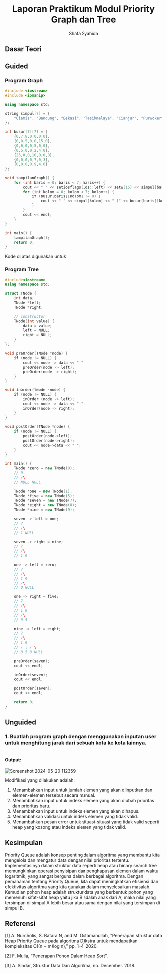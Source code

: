 # <h1 align="center">Laporan Praktikum Modul Priority Graph dan Tree</h1>
<p align="center">Shafa Syahida</p>

## Dasar Teori


## Guided 

### Program Graph

```C++
#include <iostream>
#include <iomanip>

using namespace std;

string simpul[7] = {
    "Ciamis", "Bandung", "Bekasi", "Tasikmalaya", "Cianjur", "Purwokerto", "Yogyakarta"
};

int busur[7][7] = {
    {0,7,8,0,0,0,0},
    {0,0,5,0,0,15,0},
    {0,6,0,0,5,0,0},
    {0,5,0,0,2,4,0},
    {23,0,0,10,0,0,8},
    {0,0,0,0,7,0,3},
    {0,0,0,0,9,4,0}
};

void tampilanGraph() {
    for (int baris = 0; baris < 7; baris++) {
        cout << " " << setiosflags(ios::left) << setw(15) << simpul[baris] << " : ";
        for (int kolom = 0; kolom < 7; kolom++) {
            if (busur[baris][kolom] != 0) {
                cout << " " << simpul[kolom] << " (" << busur[baris][kolom] << ")";
            }
        }
        cout << endl;
    }
}

int main() {
    tampilanGraph();
    return 0;
}
```
Kode di atas digunakan untuk 

### Program Tree

```C++
#include<iostream>
using namespace std;

struct TNode {
    int data;
    TNode *left;
    TNode *right;

    // constructor
    TNode(int value) {
        data = value;
        left = NULL;
        right = NULL;
    }
};

void preOrder(TNode *node) {
    if (node != NULL) {
        cout << node -> data << " ";
        preOrder(node -> left);
        preOrder(node -> right);
    }
}

void inOrder(TNode *node) {
    if (node != NULL) {
        inOrder (node -> left);
        cout << node -> data << " ";
        inOrder(node -> right);
    }
}

void postOrder(TNode *node) {
    if (node != NULL) {
        postOrder(node->left);
        postOrder(node->right);
        cout << node->data << " ";
    }
}

int main() {
    TNode *zero = new TNode(0);
    // 0
    // /\
    // NULL NULL

    TNode *one = new TNode(1);
    TNode *five = new TNode(5);
    TNode *seven = new TNode(7);
    TNode *eight = new TNode(8);
    TNode *nine = new TNode(9);

    seven -> left = one;
    // 7
    // /\
    // 1 NULL

    seven -> right = nine;
    // 7
    // /\
    // 1 9

    one -> left = zero;
    // 7
    // /\
    // 1 9
    // /\
    // 0 NULL

    one -> right = five;
    // 7
    // /\
    // 1 9
    // /\
    // 0 5

    nine -> left = eight;
    // 7
    // /\
    // 1 9
    // / \ / \
    // 0 5 8 NULL

    preOrder(seven);
    cout << endl;

    inOrder(seven);
    cout << endl;

    postOrder(seven);
    cout << endl;

    return 0;
}
```

## Unguided

### 1. Buatlah program graph dengan menggunakan inputan user untuk menghitung jarak dari sebuah kota ke kota lainnya.

```C++

```
#### Output:
![Screenshot 2024-05-20 112359](https://github.com/shafasyahii/Praktikum-Struktur-Data-Assignment/assets/162096931/72328a37-52f4-4d41-8896-f316a1f01025)

Modifikasi yang dilakukan adalah:
1. Menambahkan input untuk jumlah elemen yang akan diinputkan dan elemen-elemen tersebut secara manual.
2. Menambahkan input untuk indeks elemen yang akan diubah prioritas dan prioritas baru.
3. Menambahkan input untuk indeks elemen yang akan dihapus.
4. Menambahkan validasi untuk indeks elemen yang tidak valid.
5. Menambahkan pesan error untuk situasi-situasi yang tidak valid seperti heap yang kosong atau indeks elemen yang tidak valid.

## Kesimpulan

Priority Queue adalah konsep penting dalam algoritma yang membantu kita mengelola dan mengatur data dengan nilai prioritas tertentu. Implementasinya dalam struktur data seperti heap atau binary search tree memungkinkan operasi penyisipan dan penghapusan elemen dalam waktu logaritmik, yang sangat berguna dalam berbagai algoritma. Dengan pemahaman tentang Priority Queue, kita dapat meningkatkan efisiensi dan efektivitas algoritma yang kita gunakan dalam menyelesaikan masalah. Kemudian pohon heap adalah struktur data yang berbentuk pohon yang memenuhi sifat-sifat heap yaitu jika B adalah anak dari A, maka nilai yang tersimpan di simpul A lebih besar atau sama dengan nilai yang tersimpan di simpul B.

## Referensi
[1] A. Nurcholis, S. Batara N, and M. Octamanullah, “Penerapan struktur data Heap Priority Queue pada algoritma Djikstra untuk mendapatkan kompleksitas O((n + m)log n),” pp. 1–4, 2020.

[2] F. Mulia, “Penerapan Pohon Dalam Heap Sort”.

[3] A. Sindar, Struktur Data Dan Algoritma, no. December. 2018.
